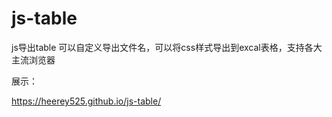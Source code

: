 # js-table
js导出table  可以自定义导出文件名，可以将css样式导出到excal表格，支持各大主流浏览器

展示：

https://heerey525.github.io/js-table/

